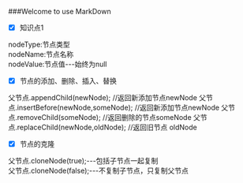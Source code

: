 ###Welcome to use MarkDown
- [x] 知识点1

nodeType:节点类型                
nodeName:节点名称                
nodeValue:节点值---始终为null 

- [x] 节点的添加、删除、插入、替换

父节点.appendChild(newNode);  //返回新添加节点newNode
父节点.insertBefore(newNode,someNode);  //返回新添加节点newNode
父节点.removeChild(someNode);   //返回删除的节点someNode
父节点.replaceChild(newNode,oldNode);   //返回旧节点 oldNode

- [x] 节点的克隆

父节点.cloneNode(true);---包括子节点一起复制                
父节点.cloneNode(false);---不复制子节点，只复制父节点
 

               
